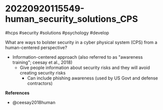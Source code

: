 # 20220920115549-human_security_solutions_CPS

#hcps #security #solutions #psychology #develop

What are ways to bolster security in a cyber physical system (CPS) from a human-centered
perspective?

* Information-centered approach (also referred to as "awareness training"; ceesay et al., 2018)
    * Give people information about security risks and they will avoid creating security
        risks
        * Can include phishing awareness (used by US Govt and defense contractors)


**References**

* @ceesay2018human
